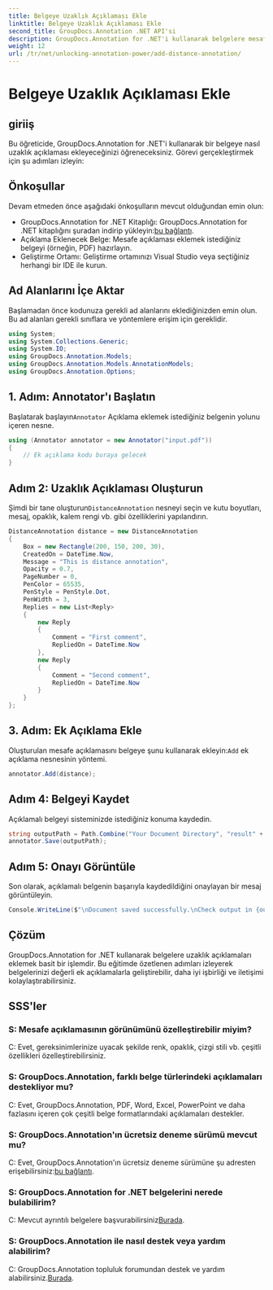 ```yaml
---
title: Belgeye Uzaklık Açıklaması Ekle
linktitle: Belgeye Uzaklık Açıklaması Ekle
second_title: GroupDocs.Annotation .NET API'si
description: GroupDocs.Annotation for .NET'i kullanarak belgelere mesafe açıklamalarını nasıl ekleyeceğinizi öğrenin. İşbirliğini ve iletişimi zahmetsizce geliştirin.
weight: 12
url: /tr/net/unlocking-annotation-power/add-distance-annotation/
---
```


# Belgeye Uzaklık Açıklaması Ekle

## giriiş
Bu öğreticide, GroupDocs.Annotation for .NET'i kullanarak bir belgeye nasıl uzaklık açıklaması ekleyeceğinizi öğreneceksiniz. Görevi gerçekleştirmek için şu adımları izleyin:
## Önkoşullar

Devam etmeden önce aşağıdaki önkoşulların mevcut olduğundan emin olun:

-  GroupDocs.Annotation for .NET Kitaplığı: GroupDocs.Annotation for .NET kitaplığını şuradan indirip yükleyin:[bu bağlantı](https://releases.groupdocs.com/annotation/net/).
- Açıklama Eklenecek Belge: Mesafe açıklaması eklemek istediğiniz belgeyi (örneğin, PDF) hazırlayın.
- Geliştirme Ortamı: Geliştirme ortamınızı Visual Studio veya seçtiğiniz herhangi bir IDE ile kurun.

## Ad Alanlarını İçe Aktar

Başlamadan önce kodunuza gerekli ad alanlarını eklediğinizden emin olun. Bu ad alanları gerekli sınıflara ve yöntemlere erişim için gereklidir.

```csharp
using System;
using System.Collections.Generic;
using System.IO;
using GroupDocs.Annotation.Models;
using GroupDocs.Annotation.Models.AnnotationModels;
using GroupDocs.Annotation.Options;
```


## 1. Adım: Annotator'ı Başlatın

 Başlatarak başlayın`Annotator` Açıklama eklemek istediğiniz belgenin yolunu içeren nesne.

```csharp
using (Annotator annotator = new Annotator("input.pdf"))
{
    // Ek açıklama kodu buraya gelecek
}
```

## Adım 2: Uzaklık Açıklaması Oluşturun

 Şimdi bir tane oluşturun`DistanceAnnotation` nesneyi seçin ve kutu boyutları, mesaj, opaklık, kalem rengi vb. gibi özelliklerini yapılandırın.

```csharp
DistanceAnnotation distance = new DistanceAnnotation
{
    Box = new Rectangle(200, 150, 200, 30),
    CreatedOn = DateTime.Now,
    Message = "This is distance annotation",
    Opacity = 0.7,
    PageNumber = 0,
    PenColor = 65535,
    PenStyle = PenStyle.Dot,
    PenWidth = 3,
    Replies = new List<Reply>
    {
        new Reply
        {
            Comment = "First comment",
            RepliedOn = DateTime.Now
        },
        new Reply
        {
            Comment = "Second comment",
            RepliedOn = DateTime.Now
        }
    }
};
```

## 3. Adım: Ek Açıklama Ekle

 Oluşturulan mesafe açıklamasını belgeye şunu kullanarak ekleyin:`Add` ek açıklama nesnesinin yöntemi.

```csharp
annotator.Add(distance);
```

## Adım 4: Belgeyi Kaydet

Açıklamalı belgeyi sisteminizde istediğiniz konuma kaydedin.

```csharp
string outputPath = Path.Combine("Your Document Directory", "result" + Path.GetExtension("input.pdf"));
annotator.Save(outputPath);
```

## Adım 5: Onayı Görüntüle

Son olarak, açıklamalı belgenin başarıyla kaydedildiğini onaylayan bir mesaj görüntüleyin.

```csharp
Console.WriteLine($"\nDocument saved successfully.\nCheck output in {outputPath}.");
```

## Çözüm

GroupDocs.Annotation for .NET kullanarak belgelere uzaklık açıklamaları eklemek basit bir işlemdir. Bu eğitimde özetlenen adımları izleyerek belgelerinizi değerli ek açıklamalarla geliştirebilir, daha iyi işbirliği ve iletişimi kolaylaştırabilirsiniz.

## SSS'ler

### S: Mesafe açıklamasının görünümünü özelleştirebilir miyim?

C: Evet, gereksinimlerinize uyacak şekilde renk, opaklık, çizgi stili vb. çeşitli özellikleri özelleştirebilirsiniz.

### S: GroupDocs.Annotation, farklı belge türlerindeki açıklamaları destekliyor mu?

C: Evet, GroupDocs.Annotation, PDF, Word, Excel, PowerPoint ve daha fazlasını içeren çok çeşitli belge formatlarındaki açıklamaları destekler.

### S: GroupDocs.Annotation'ın ücretsiz deneme sürümü mevcut mu?

 C: Evet, GroupDocs.Annotation'ın ücretsiz deneme sürümüne şu adresten erişebilirsiniz:[bu bağlantı](https://releases.groupdocs.com/).

### S: GroupDocs.Annotation for .NET belgelerini nerede bulabilirim?

 C: Mevcut ayrıntılı belgelere başvurabilirsiniz[Burada](https://tutorials.groupdocs.com/annotation/net/).

### S: GroupDocs.Annotation ile nasıl destek veya yardım alabilirim?

 C: GroupDocs.Annotation topluluk forumundan destek ve yardım alabilirsiniz.[Burada](https://forum.groupdocs.com/c/annotation/10).